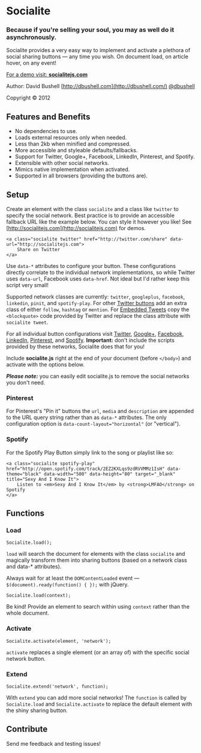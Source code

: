 # Socialite

### Because if you're selling your soul, you may as well do it asynchronously.

Socialite provides a very easy way to implement and activate a plethora of social sharing buttons — any time you wish. On document load, on article hover, on any event!

[For a demo visit: **socialitejs.com**](http://www.socialitejs.com/)

Author: David Bushell [http://dbushell.com](http://dbushell.com/) [@dbushell](http://twitter.com/dbushell/)

Copyright © 2012

## Features and Benefits

* No dependencies to use.</li>
* Loads external resources only when needed.
* Less than 2kb when minified and compressed.
* More accessible and styleable defaults/fallbacks.
* Support for Twitter, Google+, Facebook, LinkedIn, Pinterest, and Spotify.
* Extensible with other social networks.
* Mimics native implementation when activated.
* Supported in all browsers (providing the buttons are).

## Setup

Create an element with the class `socialite` and a class like `twitter` to specify the social network. Best practice is to provide an accessible fallback URL like the example below. You can style it however you like! See [http://socialitejs.com](http://socialitejs.com) for demos.

	<a class="socialite twitter" href="http://twitter.com/share" data-url="http://socialitejs.com">
		Share on Twitter
	</a>

Use `data-*` attributes to configure your button. These configurations directly correlate to the individual network implementations, so while Twitter uses `data-url`, Facebook uses `data-href`. Not ideal but I'd rather keep this script very small!

Supported network classes are currently: `twitter`, `googleplus`, `facebook`, `linkedin`, `pinit`, and `spotify-play`. For other [Twitter buttons](https://twitter.com/about/resources/) add an extra class of either `follow`, `hashtag` or `mention`. For [Embedded Tweets](https://dev.twitter.com/docs/embedded-tweets) copy the `<blockquote>` code provided by Twitter and replace the class attribute with `socialite tweet`.

For all individual button configurations visit [Twitter](https://twitter.com/about/resources/buttons/), [Google+](https://developers.google.com/+/plugins/+1button/), [Facebook](http://developers.facebook.com/docs/reference/plugins/like/), [LinkedIn](http://developer.linkedin.com/plugins/share-button/), [Pinterest](http://pinterest.com/about/goodies/), and [Spotify](https://developer.spotify.com/technologies/spotify-play-button/). **Important:** don't include the scripts provided by these networks, Socialite does that for you!

Include **socialite.js** right at the end of your document (before `</body>`) and activate with the options below.

***Please note:*** you can easily edit socialite.js to remove the social networks you don't need.

### Pinterest

For Pinterest's "Pin it" buttons the `url`, `media` and `description` are appended to the URL query string rather than as `data-*` attributes. The only configuration option is `data-count-layout="horizontal"` (or "vertical").

### Spotify

For the Spotify Play Button simply link to the song or playlist like so:

	<a class="socialite spotify-play" href="http://open.spotify.com/track/2EZ2KXLqs9zdRVVMMz1IsH" data-theme="black" data-width="500" data-height="80" target="_blank" title="Sexy And I Know It">
		Listen to <em>Sexy And I Know It</em> by <strong>LMFAO</strong> on Spotify
	</a>

## Functions

### Load

	Socialite.load();

`load` will search the document for elements with the class `socialite` and magically transform them into sharing buttons (based on a network class and data-* attributes).

Always wait for at least the `DOMContentLoaded` event — `$(document).ready(function() { });` with jQuery.

	Socialite.load(context);

Be kind! Provide an element to search within using `context` rather than the whole document.

### Activate

	Socialite.activate(element, 'network');

`activate` replaces a single element (or an array of) with the specific social network button.

### Extend

	Socialite.extend('network', function);

With `extend` you can add more social networks! The `function` is called by `Socialite.load` and `Socialite.activate` to replace the default element with the shiny sharing button.

## Contribute

Send me feedback and testing issues!
